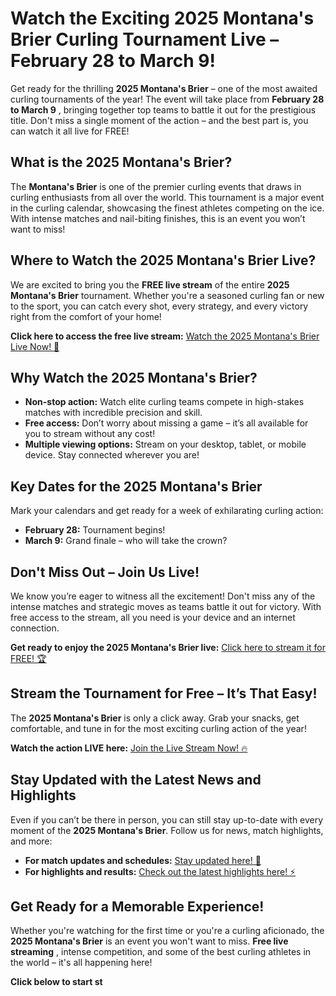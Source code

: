 # Watch the Exciting 2025 Montana's Brier Curling Tournament Live – February 28 to March 9!

Get ready for the thrilling **2025 Montana's Brier** – one of the most awaited curling tournaments of the year! The event will take place from **February 28 to March 9** , bringing together top teams to battle it out for the prestigious title. Don't miss a single moment of the action – and the best part is, you can watch it all live for FREE!

## What is the 2025 Montana's Brier?

The **Montana's Brier** is one of the premier curling events that draws in curling enthusiasts from all over the world. This tournament is a major event in the curling calendar, showcasing the finest athletes competing on the ice. With intense matches and nail-biting finishes, this is an event you won’t want to miss!

## Where to Watch the 2025 Montana's Brier Live?

We are excited to bring you the **FREE live stream** of the entire **2025 Montana's Brier** tournament. Whether you're a seasoned curling fan or new to the sport, you can catch every shot, every strategy, and every victory right from the comfort of your home!

**Click here to access the free live stream:** [Watch the 2025 Montana's Brier Live Now! 🎥](https://tinyurl.com/livestreamfreeo?st=2025montanasbrier&si=gh)

## Why Watch the 2025 Montana's Brier?

- **Non-stop action:** Watch elite curling teams compete in high-stakes matches with incredible precision and skill.
- **Free access:** Don’t worry about missing a game – it’s all available for you to stream without any cost!
- **Multiple viewing options:** Stream on your desktop, tablet, or mobile device. Stay connected wherever you are!

## Key Dates for the 2025 Montana's Brier

Mark your calendars and get ready for a week of exhilarating curling action:

- **February 28:** Tournament begins!
- **March 9:** Grand finale – who will take the crown?

## Don't Miss Out – Join Us Live!

We know you’re eager to witness all the excitement! Don't miss any of the intense matches and strategic moves as teams battle it out for victory. With free access to the stream, all you need is your device and an internet connection.

**Get ready to enjoy the 2025 Montana's Brier live:** [Click here to stream it for FREE! 🏆](https://tinyurl.com/livestreamfreeo?st=2025montanasbrier&si=gh)

## Stream the Tournament for Free – It’s That Easy!

The **2025 Montana's Brier** is only a click away. Grab your snacks, get comfortable, and tune in for the most exciting curling action of the year!

**Watch the action LIVE here:** [Join the Live Stream Now! 🔥](https://tinyurl.com/livestreamfreeo?st=2025montanasbrier&si=gh)

## Stay Updated with the Latest News and Highlights

Even if you can’t be there in person, you can still stay up-to-date with every moment of the **2025 Montana's Brier**. Follow us for news, match highlights, and more:

- **For match updates and schedules:** [Stay updated here! 📅](https://tinyurl.com/livestreamfreeo?st=2025montanasbrier&si=gh)
- **For highlights and results:** [Check out the latest highlights here! ⚡](https://tinyurl.com/livestreamfreeo?st=2025montanasbrier&si=gh)

## Get Ready for a Memorable Experience!

Whether you're watching for the first time or you're a curling aficionado, the **2025 Montana's Brier** is an event you won't want to miss. **Free live streaming** , intense competition, and some of the best curling athletes in the world – it's all happening here!

**Click below to start st**
